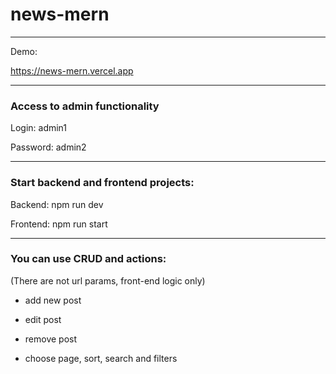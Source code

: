 # news-mern

---

Demo:

https://news-mern.vercel.app

---

### Access to admin functionality

Login: admin1

Password: admin2

---

### Start backend and frontend projects:

Backend: npm run dev

Frontend: npm run start

---

### You can use CRUD and actions:

(There are not url params, front-end logic only)

- add new post

- edit post

- remove post

- choose page, sort, search and filters